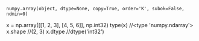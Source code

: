 ```
numpy.array(object, dtype=None, copy=True, order='K', subok=False, ndmin=0)
```




x = np.array([[1, 2, 3], [4, 5, 6]], np.int32)
type(x)  //<type 'numpy.ndarray'>
x.shape  //(2, 3)
x.dtype  //dtype('int32')

